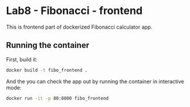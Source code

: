 # Lab8 - Fibonacci - frontend

This is frontend part of dockerized Fibonacci calculator app.

## Running the container

First, build it:

```bash
docker build -t fibo_frontend .
```

And the you can check the app out by running the container in interactive mode:

```bash
docker run -it -p 80:8000 fibo_frontend
```
